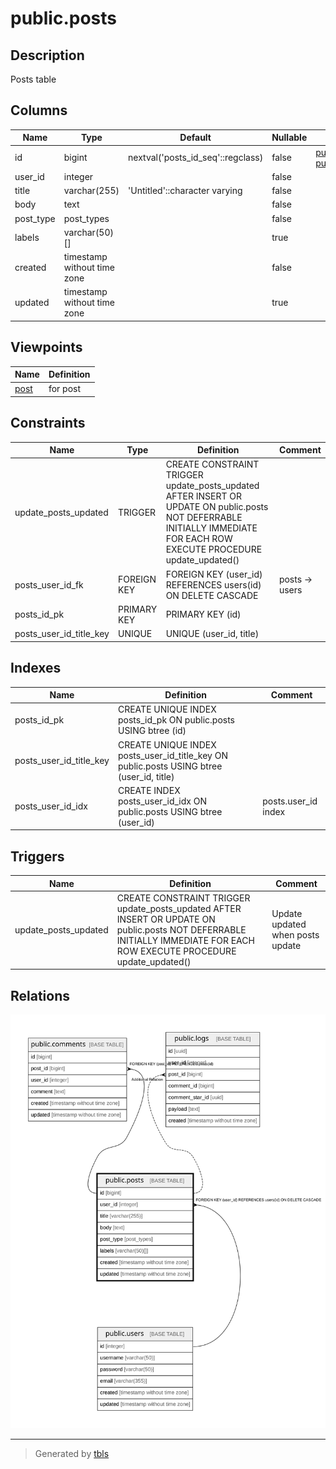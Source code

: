 # public.posts

## Description

Posts table

## Columns

| Name | Type | Default | Nullable | Children | Parents | Comment |
| ---- | ---- | ------- | -------- | -------- | ------- | ------- |
| id | bigint | nextval('posts_id_seq'::regclass) | false | [public.comments](public.comments.md) [public.logs](public.logs.md) |  |  |
| user_id | integer |  | false |  | [public.users](public.users.md) |  |
| title | varchar(255) | 'Untitled'::character varying | false |  |  |  |
| body | text |  | false |  |  | post body |
| post_type | post_types |  | false |  |  | public/private/draft |
| labels | varchar(50)[] |  | true |  |  |  |
| created | timestamp without time zone |  | false |  |  |  |
| updated | timestamp without time zone |  | true |  |  |  |

## Viewpoints

| Name | Definition |
| ---- | ---------- |
| [post](viewpoint-0.md) | for post |

## Constraints

| Name | Type | Definition | Comment |
| ---- | ---- | ---------- | ------- |
| update_posts_updated | TRIGGER | CREATE CONSTRAINT TRIGGER update_posts_updated AFTER INSERT OR UPDATE ON public.posts NOT DEFERRABLE INITIALLY IMMEDIATE FOR EACH ROW EXECUTE PROCEDURE update_updated() |  |
| posts_user_id_fk | FOREIGN KEY | FOREIGN KEY (user_id) REFERENCES users(id) ON DELETE CASCADE | posts -> users |
| posts_id_pk | PRIMARY KEY | PRIMARY KEY (id) |  |
| posts_user_id_title_key | UNIQUE | UNIQUE (user_id, title) |  |

## Indexes

| Name | Definition | Comment |
| ---- | ---------- | ------- |
| posts_id_pk | CREATE UNIQUE INDEX posts_id_pk ON public.posts USING btree (id) |  |
| posts_user_id_title_key | CREATE UNIQUE INDEX posts_user_id_title_key ON public.posts USING btree (user_id, title) |  |
| posts_user_id_idx | CREATE INDEX posts_user_id_idx ON public.posts USING btree (user_id) | posts.user_id index |

## Triggers

| Name | Definition | Comment |
| ---- | ---------- | ------- |
| update_posts_updated | CREATE CONSTRAINT TRIGGER update_posts_updated AFTER INSERT OR UPDATE ON public.posts NOT DEFERRABLE INITIALLY IMMEDIATE FOR EACH ROW EXECUTE PROCEDURE update_updated() | Update updated when posts update |

## Relations

![er](public.posts.svg)

---

> Generated by [tbls](https://github.com/k1LoW/tbls)
